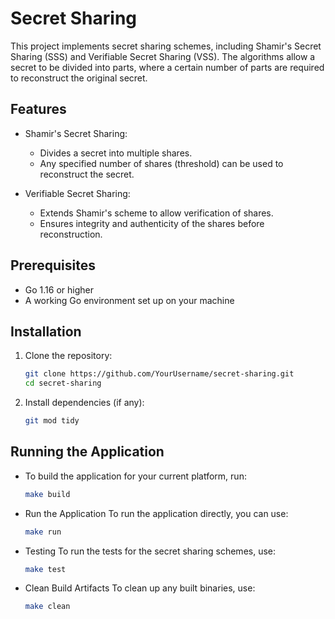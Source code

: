 # Secret Sharing

This project implements secret sharing schemes, including Shamir's Secret Sharing (SSS) and Verifiable Secret Sharing (VSS). The algorithms allow a secret to be divided into parts, where a certain number of parts are required to reconstruct the original secret.

## Features

-   Shamir's Secret Sharing:

    -   Divides a secret into multiple shares.
    -   Any specified number of shares (threshold) can be used to reconstruct the secret.

-   Verifiable Secret Sharing:
    -   Extends Shamir's scheme to allow verification of shares.
    -   Ensures integrity and authenticity of the shares before reconstruction.

## Prerequisites

-   Go 1.16 or higher
-   A working Go environment set up on your machine

## Installation

1. Clone the repository:

    ```bash
    git clone https://github.com/YourUsername/secret-sharing.git
    cd secret-sharing
    ```

2. Install dependencies (if any):
    ```bash
    git mod tidy
    ```

## Running the Application

-   To build the application for your current platform, run:

    ```bash
    make build
    ```

-   Run the Application
    To run the application directly, you can use:

    ```bash
    make run
    ```

-   Testing
    To run the tests for the secret sharing schemes, use:

    ```bash
    make test
    ```

-   Clean Build Artifacts
    To clean up any built binaries, use:

    ```bash
    make clean
    ```
